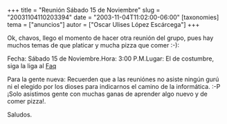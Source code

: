 +++
title = "Reunión Sábado 15 de Noviembre"
slug = "20031104110203394"
date = "2003-11-04T11:02:00-06:00"
[taxonomies]
tema = ["anuncios"]
autor = ["Oscar Ulises López Escárcega"]
+++

Ok, chavos, llego el momento de hacer otra reunión del grupo, pues hay
muchos temas de que platicar y mucha pizza que comer :-):

Fecha: Sábado 15 de Noviembre.Hora: 3:00 P.M.Lugar: El de costumbre,
siga la liga al [Faq](http://glib.org.mx/images/articles/cache/20.html)

Para la gente nueva: Recuerden que a las reuniónes no asiste ningún gurú
ni el elegido por los dioses para indicarnos el camino de la
informática. :-P ¡Solo asistimos gente con muchas ganas de aprender algo
nuevo y de comer pizza!.

Saludos.
